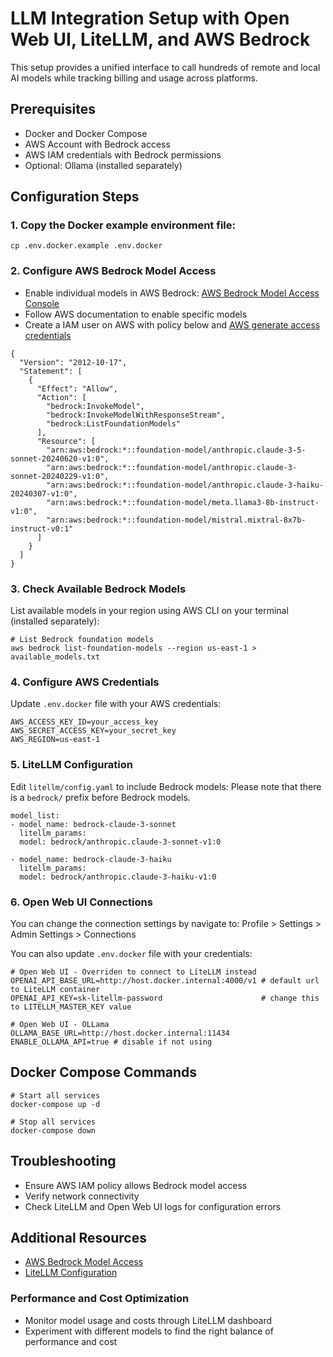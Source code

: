 # LLM Integration Setup with Open Web UI, LiteLLM, and AWS Bedrock

This setup provides a unified interface to call hundreds of remote and local AI models while tracking billing and usage across platforms.

## Prerequisites

- Docker and Docker Compose
- AWS Account with Bedrock access
- AWS IAM credentials with Bedrock permissions
- Optional: Ollama (installed separately)

## Configuration Steps

### 1. Copy the Docker example environment file:
   ```
   cp .env.docker.example .env.docker
   ```

### 2. Configure AWS Bedrock Model Access
- Enable individual models in AWS Bedrock: [AWS Bedrock Model Access Console](https://us-east-1.console.aws.amazon.com/bedrock/home?region=us-east-1#/modelaccess)
- Follow AWS documentation to enable specific models
- Create a IAM user on AWS with policy below and [AWS generate access credentials](https://www.youtube.com/watch?v=lntWTStctIE)
```
{
  "Version": "2012-10-17",
  "Statement": [
    {
      "Effect": "Allow",
      "Action": [
        "bedrock:InvokeModel",
        "bedrock:InvokeModelWithResponseStream",
        "bedrock:ListFoundationModels"
      ],
      "Resource": [
        "arn:aws:bedrock:*::foundation-model/anthropic.claude-3-5-sonnet-20240620-v1:0",
        "arn:aws:bedrock:*::foundation-model/anthropic.claude-3-sonnet-20240229-v1:0",
        "arn:aws:bedrock:*::foundation-model/anthropic.claude-3-haiku-20240307-v1:0",
        "arn:aws:bedrock:*::foundation-model/meta.llama3-8b-instruct-v1:0",
        "arn:aws:bedrock:*::foundation-model/mistral.mixtral-8x7b-instruct-v0:1"
      ]
    }
  ]
}
```


### 3. Check Available Bedrock Models
List available models in your region using AWS CLI on your terminal (installed separately):
```
# List Bedrock foundation models
aws bedrock list-foundation-models --region us-east-1 > available_models.txt
```

### 4. Configure AWS Credentials
Update `.env.docker` file with your AWS credentials:
```
AWS_ACCESS_KEY_ID=your_access_key
AWS_SECRET_ACCESS_KEY=your_secret_key
AWS_REGION=us-east-1
```

### 5. LiteLLM Configuration
Edit `litellm/config.yaml` to include Bedrock models:
Please note that there is a `bedrock/` prefix before Bedrock models.
```
model_list:
- model_name: bedrock-claude-3-sonnet
  litellm_params:
  model: bedrock/anthropic.claude-3-sonnet-v1:0

- model_name: bedrock-claude-3-haiku
  litellm_params:
  model: bedrock/anthropic.claude-3-haiku-v1:0
```
### 6. Open Web UI Connections

You can change the connection settings by navigate to: Profile > Settings > Admin Settings > Connections

You can also update `.env.docker` file with your credentials:
```
# Open Web UI - Overriden to connect to LiteLLM instead
OPENAI_API_BASE_URL=http://host.docker.internal:4000/v1 # default url to LiteLLM container
OPENAI_API_KEY=sk-litellm-password                      # change this to LITELLM_MASTER_KEY value

# Open Web UI - OLLama
OLLAMA_BASE_URL=http://host.docker.internal:11434
ENABLE_OLLAMA_API=true # disable if not using
```

## Docker Compose Commands
```
# Start all services
docker-compose up -d

# Stop all services
docker-compose down
```

## Troubleshooting

- Ensure AWS IAM policy allows Bedrock model access
- Verify network connectivity
- Check LiteLLM and Open Web UI logs for configuration errors

## Additional Resources

- [AWS Bedrock Model Access](https://docs.aws.amazon.com/bedrock/latest/userguide/model-access-modify.html)
- [LiteLLM Configuration](https://github.com/aws-samples/bedrock-litellm)

### Performance and Cost Optimization

- Monitor model usage and costs through LiteLLM dashboard
- Experiment with different models to find the right balance of performance and cost

